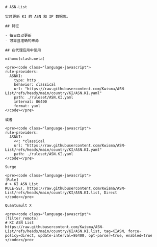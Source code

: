 
    # ASN-List
    
    实时更新 KI 的 ASN 和 IP 数据库。
    
    ## 特征
    
    - 每日自动更新
    - 可靠且准确的来源
    
    ## 在代理应用中使用
    
    mihomo(clash.meta)
   
    <pre><code class="language-javascript">
    rule-providers:
      ASNKI:
        type: http
        behavior: classical
        url: "https://raw.githubusercontent.com/Kwisma/ASN-List/refs/heads/main/country/KI/ASN.KI.yaml"
        path: ./ruleset/ASN.KI.yaml
        interval: 86400
        format: yaml
    </code></pre>

    或者

    <pre><code class="language-javascript">
    rule-providers:
      ASNKI:
        <<: *classical
        url: "https://raw.githubusercontent.com/Kwisma/ASN-List/refs/heads/main/country/KI/ASN.KI.yaml"
        path: ./ruleset/ASN.KI.yaml
    </code></pre>
    
    Surge
    
    <pre><code class="language-javascript">
    [Rule]
    # > KI ASN List
    RULE-SET, https://raw.githubusercontent.com/Kwisma/ASN-List/refs/heads/main/country/KI/ASN.KI.list, Direct
    </code></pre>
    
    Quantumult X
    
    <pre><code class="language-javascript">
    [filter_remote]
    # KI ASN List
    https://raw.githubusercontent.com/Kwisma/ASN-List/refs/heads/main/country/KI/ASN.KI.list, tag=KIASN, force-policy=direct, update-interval=86400, opt-parser=true, enabled=true
    </code></pre>
    